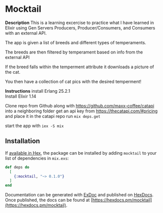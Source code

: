 # Mocktail

**Description**
This is a learning excercise to practice what I have learned in Elixir using Gen Servers Producers, Producer/Consumers, and Consumers
with an external API.

The app is given a list of breeds and different types of temperaments.

The breeds are then filtered by temperament based on info from the external API

If the breed falls within the temperment attribute it downloads a picture of the cat.

You then have a collection of cat pics with the desired temperment!

**Instructions**
install Erlang 25.2.1          
Install Elixir 1.14

Clone repo from Github along with https://github.com/maxx-coffee/catapi into a neighboring folder
get an api key from https://thecatapi.com/#pricing and place it in the catapi repo
run `mix deps.get`

start the app with `iex -S mix`



## Installation

If [available in Hex](https://hex.pm/docs/publish), the package can be installed
by adding `mocktail` to your list of dependencies in `mix.exs`:

```elixir
def deps do
  [
    {:mocktail, "~> 0.1.0"}
  ]
end
```

Documentation can be generated with [ExDoc](https://github.com/elixir-lang/ex_doc)
and published on [HexDocs](https://hexdocs.pm). Once published, the docs can
be found at [https://hexdocs.pm/mocktail](https://hexdocs.pm/mocktail).

